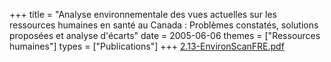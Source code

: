 +++
title = "Analyse environnementale des vues actuelles sur les ressources humaines en santé au Canada : Problèmes constatés, solutions proposées et analyse d'écarts"
date = 2005-06-06
themes = ["Ressources humaines"]
types = ["Publications"]
+++
[2.13-EnvironScanFRE.pdf](/files/2.13-EnvironScanFRE.pdf)
